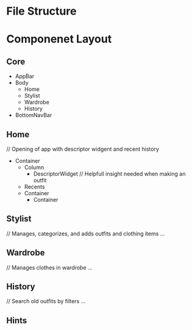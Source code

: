 # File Structure

# Componenet Layout
## Core
* AppBar  
* Body  
  * Home  
  * Stylist  
  * Wardrobe  
  * History  
* BottomNavBar   
## Home
// Opening of app with descriptor widgent and recent history
* Container  
   * Column  
        * DescriptorWidget // Helpfull insight needed when making an outfit  
    * Recents  
    * Container   
        * Container  
## Stylist
// Manages, categorizes, and adds outfits and clothing items
...
## Wardrobe
// Manages clothes in wardrobe
...
## History
// Search old outfits by filters
...
## Hints
